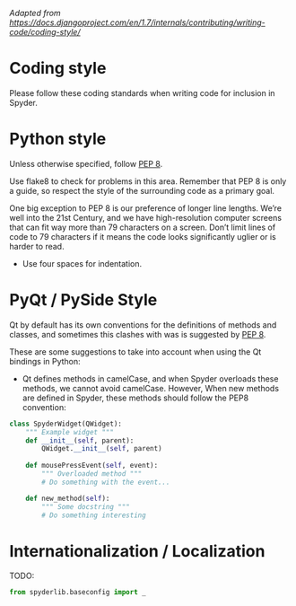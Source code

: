 *Adapted from https://docs.djangoproject.com/en/1.7/internals/contributing/writing-code/coding-style/*

# Coding style

Please follow these coding standards when writing code for inclusion in Spyder.

# Python style

Unless otherwise specified, follow [PEP 8](https://www.python.org/dev/peps/pep-0008/).

Use flake8 to check for problems in this area. Remember that PEP 8 is only a guide, so respect the style of the surrounding code as a primary goal.

One big exception to PEP 8 is our preference of longer line lengths. We’re well into the 21st Century, and we have high-resolution computer screens that can fit way more than 79 characters on a screen. Don’t limit lines of code to 79 characters if it means the code looks significantly uglier or is harder to read.

* Use four spaces for indentation.

# PyQt / PySide Style
Qt by default has its own conventions for the definitions of methods and classes, and sometimes this clashes with was is suggested by [PEP 8](https://www.python.org/dev/peps/pep-0008/). 

These are some suggestions to take into account when using the Qt bindings in Python:

* Qt defines methods in camelCase, and when Spyder overloads these methods, we cannot avoid camelCase. However, When new methods are defined in Spyder, these methods should follow the PEP8 convention:

```python
class SpyderWidget(QWidget):
    """ Example widget """
    def __init__(self, parent):
        QWidget.__init__(self, parent)
    
    def mousePressEvent(self, event):
        """ Overloaded method """
        # Do something with the event...

    def new_method(self):
        """ Some docstring """
        # Do something interesting
```

# Internationalization / Localization
TODO:

```python
from spyderlib.baseconfig import _


```
